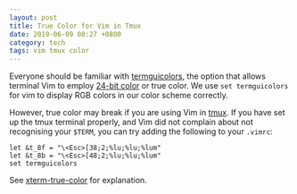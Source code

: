 ```yaml
---
layout: post
title: True Color for Vim in Tmux
date: 2019-06-09 00:27 +0800
category: tech
tags: vim tmux color
---
```


Everyone should be familiar with [termguicolors][termguicolors], the
option that allows terminal Vim to employ [24-bit color][24-bit-color]
or true color. We use `set termguicolors` for vim to display RGB colors
in our color scheme correctly.

However, true color may break if you are using Vim in [tmux][tmux]. If
you have set up the tmux terminal properly, and Vim did not complain
about not recognising your `$TERM`, you can try adding the following to
your `.vimrc`:

```vim
let &t_8f = "\<Esc>[38;2;%lu;%lu;%lum"
let &t_8b = "\<Esc>[48;2;%lu;%lu;%lum"
set termguicolors
```

See [xterm-true-color][xterm-true-color] for explanation.

[termguicolors]: https://vimhelp.org/options.txt.html#%27termguicolors%27
[24-bit-color]: https://en.wikipedia.org/wiki/Color_depth#True_color_(24-bit)
[tmux]: https://github.com/tmux/tmux
[xterm-true-color]: https://vimhelp.org/term.txt.html#xterm-true-color
